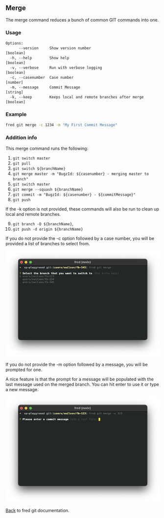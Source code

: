 ## Merge

The merge command reduces a bunch of common GIT commands into one.  

### Usage

```
Options:
      --version     Show version number                                [boolean]
  -h, --help        Show help                                          [boolean]
  -v, --verbose     Run with verbose logging                           [boolean]
  -c, --casenumber  Case number                                         [number]
  -m, --message     Commit Message                                      [string]
  -k, --keep        Keeps local and remote branches after merge        [boolean]
```

### Example

```sh
fred git merge -c 1234 -m "My First Commit Message"
```

### Addition info

This merge command runs the following:

1. `git switch master`
2. `git pull`
3. `git switch ${branchName}`
4. `git merge master -m "BugzId: ${casenumber} - merging master to branch"`
5. `git switch master`
6. `git merge --squash ${branchName}`
7. `git commit -m "BugzId: ${casenumber} - ${commitMessage}"`
8. `git push`

If the -k option is not provided, these commands will also be run to clean up local and remote branches.

9.  `git branch -D ${branchName}`,
10. `git push -d origin ${branchName}`


If you do not provide the -c option followed by a case number, you will be provided a list of branches to select from.

![merge](./merge-select.png)

If you do not provide the -m option followed by a message, you will be prompted for one.

A nice feature is that the prompt for a message will be populated with the last message used on the merged branch.  You can hit enter to use it or type a new message.

![merge](./merge-message.png)

[Back](../README.md) to fred git documentation.